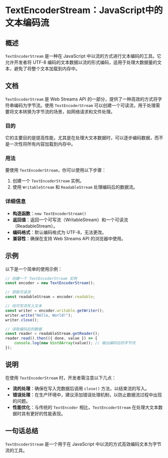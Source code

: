 <!--
Meta Description: # TextEncoderStream：JavaScript中的文本编码流 ## 概述 `TextEncoderStream` 是一种在 JavaScript 中以流的方式进行文本编码的工具。它允许开发者将 UTF-8 编码的文本数据以流的形式编码，适用于处理大数据量的文本，避免了将整个文本加载到内...
Meta Keywords: textencoderstream, readablestream, const, javascript, new
-->

# TextEncoderStream：JavaScript中的文本编码流

## 概述
`TextEncoderStream` 是一种在 JavaScript 中以流的方式进行文本编码的工具。它允许开发者将 UTF-8 编码的文本数据以流的形式编码，适用于处理大数据量的文本，避免了将整个文本加载到内存中。

## 文档
`TextEncoderStream` 是 Web Streams API 的一部分，提供了一种高效的方式将字符串编码为字节流。使用 `TextEncoderStream` 可以创建一个可读流，用于处理需要将文本转换为字节流的场景，如网络请求和文件处理。

### 目的
它的主要目的是提高性能，尤其是在处理大文本数据时，可以逐步编码数据，而不是一次性将所有内容加载到内存中。

### 用法
要使用 `TextEncoderStream`，你可以使用以下步骤：

1. 创建一个 `TextEncoderStream` 实例。
2. 使用 `WritableStream` 和 `ReadableStream` 处理编码后的数据流。

### 详细信息
- **构造函数**：`new TextEncoderStream()`
- **返回值**：返回一个可写流（WritableStream）和一个可读流（ReadableStream）。
- **编码格式**：默认编码格式为 UTF-8，无法更改。
- **兼容性**：确保在支持 Web Streams API 的浏览器中使用。

## 示例
以下是一个简单的使用示例：

```javascript
// 创建一个 TextEncoderStream 实例
const encoder = new TextEncoderStream();

// 获取可读流
const readableStream = encoder.readable;

// 向可写流写入文本
const writer = encoder.writable.getWriter();
writer.write("Hello, World!");
writer.close();

// 读取编码后的数据
const reader = readableStream.getReader();
reader.read().then(({ done, value }) => {
    console.log(new Uint8Array(value)); // 输出编码后的字节流
});
```

## 说明
在使用 `TextEncoderStream` 时，开发者需注意以下几点：

- **流的处理**：确保在写入完数据后调用 `close()` 方法，以结束流的写入。
- **错误处理**：在生产环境中，建议添加错误处理机制，以防止数据流过程中出现的问题。
- **性能优化**：与传统的 `TextEncoder` 相比，`TextEncoderStream` 在处理大文本数据时具有更好的性能表现。

## 一句话总结
`TextEncoderStream` 是一个用于在 JavaScript 中以流的方式高效编码文本为字节流的工具。